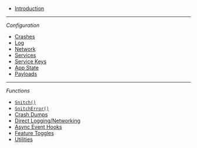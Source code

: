 - [Introduction](README)

---

*Configuration*

- [Crashes](config-crashes)
- [Log](config-log)
- [Network](config-network)
- [Services](config-services)
- [Service Keys](config-service-keys)
- [App State](config-app-state)
- [Payloads](config-payloads)

---

*Functions*

- [`Snitch()`](function-snitch)
- [`SnitchError()`](function-snitcherror)
- [Crash Dumps](function-crash-dumps)
- [Direct Logging/Networking](function-direct)
- [Async Event Hooks](function-async-event-hooks)
- [Feature Toggles](function-service-toggles)
- [Utilities](function-utilities)